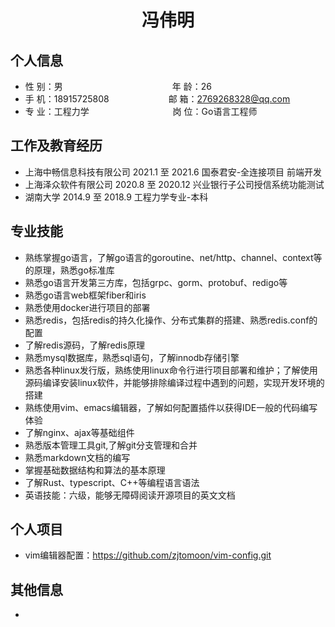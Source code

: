  <center>
     <h1>冯伟明</h1>
 </center>


## 个人信息 

* 性 别：男&emsp;&emsp;&emsp;&emsp;&emsp;&emsp;&emsp;&emsp;&emsp;&emsp;&emsp;&emsp;&ensp;年 龄：26
* 手 机：18915725808&emsp;&emsp;&emsp;&emsp;&emsp;&emsp;&ensp;   邮 箱：2769268328@qq.com
* 专 业：工程力学&emsp;&emsp;&emsp;&emsp;&emsp;&emsp; &emsp;&emsp;&emsp; 岗 位：Go语言工程师

## 工作及教育经历

* 上海中畅信息科技有限公司			2021.1 至 2021.6		国泰君安-全连接项目  前端开发
* 上海泽众软件有限公司                    2020.8 至 2020.12      兴业银行子公司授信系统功能测试   
* 湖南大学	                                       2014.9 至 2018.9        工程力学专业-本科        

## 专业技能

* 熟练掌握go语言，了解go语言的goroutine、net/http、channel、context等的原理，熟悉go标准库
* 熟悉go语言开发第三方库，包括grpc、gorm、protobuf、redigo等
* 熟悉go语言web框架fiber和iris
* 熟悉使用docker进行项目的部署
* 熟悉redis，包括redis的持久化操作、分布式集群的搭建、熟悉redis.conf的配置
* 了解redis源码，了解redis原理
* 熟悉mysql数据库，熟悉sql语句，了解innodb存储引擎
* 熟悉各种linux发行版，熟练使用linux命令行进行项目部署和维护；了解使用源码编译安装linux软件，并能够排除编译过程中遇到的问题，实现开发环境的搭建
* 熟练使用vim、emacs编辑器，了解如何配置插件以获得IDE一般的代码编写体验
* 了解nginx、ajax等基础组件
* 熟悉版本管理工具git,了解git分支管理和合并
* 熟悉markdown文档的编写
* 掌握基础数据结构和算法的基本原理
* 了解Rust、typescript、C++等编程语言语法
* 英语技能：六级，能够无障碍阅读开源项目的英文文档

## 个人项目

+ vim编辑器配置：https://github.com/zjtomoon/vim-config.git

## 其他信息 
* 
